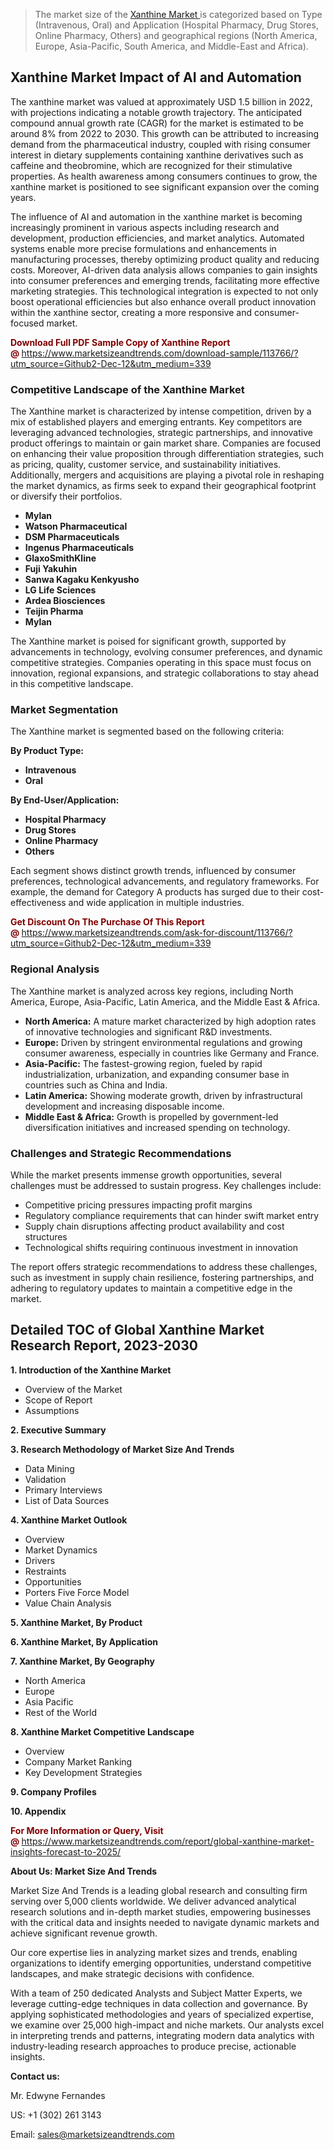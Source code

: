 <blockquote><p>The market size of the <a href="https://www.marketsizeandtrends.com/download-sample/113766/?utm_source=Github2-Dec-12&amp;utm_medium=339" target="_blank">Xanthine Market </a>is categorized based on Type (Intravenous, Oral) and Application (Hospital Pharmacy, Drug Stores, Online Pharmacy, Others) and geographical regions (North America, Europe, Asia-Pacific, South America, and Middle-East and Africa).</p></blockquote><p><h2>Xanthine Market Impact of AI and Automation</h2><p>The xanthine market was valued at approximately USD 1.5 billion in 2022, with projections indicating a notable growth trajectory. The anticipated compound annual growth rate (CAGR) for the market is estimated to be around 8% from 2022 to 2030. This growth can be attributed to increasing demand from the pharmaceutical industry, coupled with rising consumer interest in dietary supplements containing xanthine derivatives such as caffeine and theobromine, which are recognized for their stimulative properties. As health awareness among consumers continues to grow, the xanthine market is positioned to see significant expansion over the coming years.</p><p>The influence of AI and automation in the xanthine market is becoming increasingly prominent in various aspects including research and development, production efficiencies, and market analytics. Automated systems enable more precise formulations and enhancements in manufacturing processes, thereby optimizing product quality and reducing costs. Moreover, AI-driven data analysis allows companies to gain insights into consumer preferences and emerging trends, facilitating more effective marketing strategies. This technological integration is expected to not only boost operational efficiencies but also enhance overall product innovation within the xanthine sector, creating a more responsive and consumer-focused market.</p></p><p><strong><span style="color: #800000;">Download Full PDF Sample Copy of Xanthine Report @</span>&nbsp;</strong><a href="https://www.marketsizeandtrends.com/download-sample/113766/?utm_source=Github2-Dec-12&amp;utm_medium=339">https://www.marketsizeandtrends.com/download-sample/113766/?utm_source=Github2-Dec-12&amp;utm_medium=339</a></p><h3>Competitive Landscape of the Xanthine Market</h3><p>The Xanthine market is characterized by intense competition, driven by a mix of established players and emerging entrants. Key competitors are leveraging advanced technologies, strategic partnerships, and innovative product offerings to maintain or gain market share. Companies are focused on enhancing their value proposition through differentiation strategies, such as pricing, quality, customer service, and sustainability initiatives. Additionally, mergers and acquisitions are playing a pivotal role in reshaping the market dynamics, as firms seek to expand their geographical footprint or diversify their portfolios.</p><p><strong><p><ul><li>Mylan </li><li> Watson Pharmaceutical </li><li> DSM Pharmaceuticals </li><li> Ingenus Pharmaceuticals </li><li> GlaxoSmithKline </li><li> Fuji Yakuhin </li><li> Sanwa Kagaku Kenkyusho </li><li> LG Life Sciences </li><li> Ardea Biosciences </li><li> Teijin Pharma </li><li> Mylan</p></li></ul></p></strong></p><p>The Xanthine market is poised for significant growth, supported by advancements in technology, evolving consumer preferences, and dynamic competitive strategies. Companies operating in this space must focus on innovation, regional expansions, and strategic collaborations to stay ahead in this competitive landscape.</p><h3>Market Segmentation</h3><p>The Xanthine market is segmented based on the following criteria:</p><p><strong>By Product Type:</strong></p><p><strong><p><ul><li>Intravenous </li><li> Oral</p></li></ul></p></strong></p><p><strong>By End-User/Application:</strong></p><p><strong><p><ul><li>Hospital Pharmacy </li><li> Drug Stores </li><li> Online Pharmacy </li><li> Others</p></li></ul></p></strong></p><p>Each segment shows distinct growth trends, influenced by consumer preferences, technological advancements, and regulatory frameworks. For example, the demand for Category A products has surged due to their cost-effectiveness and wide application in multiple industries.</p><p><strong><span style="color: #800000;">Get Discount On The Purchase Of This Report @&nbsp;</span></strong><a href="https://www.marketsizeandtrends.com/ask-for-discount/113766/?utm_source=Github2-Dec-12&amp;utm_medium=339">https://www.marketsizeandtrends.com/ask-for-discount/113766/?utm_source=Github2-Dec-12&amp;utm_medium=339</a></p><h3>Regional Analysis</h3><p>The Xanthine market is analyzed across key regions, including North America, Europe, Asia-Pacific, Latin America, and the Middle East &amp; Africa.</p><ul><li><strong>North America:</strong> A mature market characterized by high adoption rates of innovative technologies and significant R&amp;D investments.</li><li><strong>Europe:</strong> Driven by stringent environmental regulations and growing consumer awareness, especially in countries like Germany and France.</li><li><strong>Asia-Pacific:</strong> The fastest-growing region, fueled by rapid industrialization, urbanization, and expanding consumer base in countries such as China and India.</li><li><strong>Latin America:</strong> Showing moderate growth, driven by infrastructural development and increasing disposable income.</li><li><strong>Middle East &amp; Africa:</strong> Growth is propelled by government-led diversification initiatives and increased spending on technology.</li></ul><h3>Challenges and Strategic Recommendations</h3><p>While the market presents immense growth opportunities, several challenges must be addressed to sustain progress. Key challenges include:</p><ul><li>Competitive pricing pressures impacting profit margins</li><li>Regulatory compliance requirements that can hinder swift market entry</li><li>Supply chain disruptions affecting product availability and cost structures</li><li>Technological shifts requiring continuous investment in innovation</li></ul><p>The report offers strategic recommendations to address these challenges, such as investment in supply chain resilience, fostering partnerships, and adhering to regulatory updates to maintain a competitive edge in the market.</p><h2>Detailed TOC of Global Xanthine Market Research Report, 2023-2030</h2><p><strong>1. Introduction of the Xanthine Market</strong></p><ul><li>Overview of the Market</li><li>Scope of Report</li><li>Assumptions&nbsp;</li></ul><p><strong>2. Executive Summary</strong></p><p><strong>3. Research Methodology of <strong>Market Size And Trends</strong></strong></p><ul><li>Data Mining</li><li>Validation</li><li>Primary Interviews</li><li>List of Data Sources&nbsp;</li></ul><p><strong>4. Xanthine Market Outlook</strong></p><ul><li>Overview</li><li>Market Dynamics</li><li>Drivers</li><li>Restraints</li><li>Opportunities</li><li>Porters Five Force Model</li><li>Value Chain Analysis&nbsp;</li></ul><p><strong>5. Xanthine Market, By Product</strong></p><p><strong>6. Xanthine Market, By Application</strong></p><p><strong>7. Xanthine Market, By Geography</strong></p><ul><li>North America</li><li>Europe</li><li>Asia Pacific</li><li>Rest of the World&nbsp;</li></ul><p><strong>8. Xanthine Market Competitive Landscape</strong></p><ul><li>Overview</li><li>Company Market Ranking</li><li>Key Development Strategies&nbsp;</li></ul><p><strong>9. Company Profiles</strong></p><p><strong>10. Appendix</strong></p><p><strong><span style="color: #800000;">For More Information or Query, Visit @&nbsp;</span></strong><a href="https://www.marketsizeandtrends.com/report/global-xanthine-market-insights-forecast-to-2025/">https://www.marketsizeandtrends.com/report/global-xanthine-market-insights-forecast-to-2025/</a></p><p></p><p><strong>About Us:&nbsp;Market Size And Trends</strong></p><p>Market Size And Trends&nbsp;is a leading global research and consulting firm serving over 5,000 clients worldwide. We deliver advanced analytical research solutions and in-depth market studies, empowering businesses with the critical data and insights needed to navigate dynamic markets and achieve significant revenue growth.</p><p>Our core expertise lies in analyzing market sizes and trends, enabling organizations to identify emerging opportunities, understand competitive landscapes, and make strategic decisions with confidence.</p><p>With a team of 250 dedicated Analysts and Subject Matter Experts, we leverage cutting-edge techniques in data collection and governance. By applying sophisticated methodologies and years of specialized expertise, we examine over 25,000 high-impact and niche markets. Our analysts excel in interpreting trends and patterns, integrating modern data analytics with industry-leading research approaches to produce precise, actionable insights.</p><p><strong>Contact us:</strong></p><p>Mr. Edwyne Fernandes</p><p>US: +1 (302) 261 3143</p><p>Email: <a href="mailto:sales@marketsizeandtrends.com">sales@marketsizeandtrends.com</a>&nbsp;</p>
